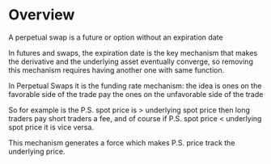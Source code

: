 
# Overview 

A perpetual swap is a future or option without an expiration date 

In futures and swaps, the expiration date is the key mechanism that makes the derivative and the underlying asset eventually converge, so removing this mechanism requires having another one with same function. 

In Perpetual Swaps it is the funding rate mechanism: the idea is ones on the favorable side of the trade pay the ones on the unfavorable side of the trade 

So for example is the P.S. spot price is > underlying spot price then long traders pay short traders a fee, and of course if P.S. spot price < underlying spot price it is vice versa. 

This mechanism generates a force which makes P.S. price track the underlying price. 


